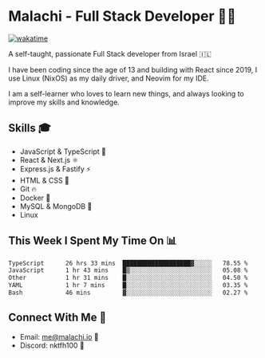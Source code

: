 # Malachi - Full Stack Developer 🚀🔥
[![wakatime](https://wakatime.com/badge/user/112ec769-e669-4b78-a46f-cf4343930741.svg)](https://wakatime.com/@112ec769-e669-4b78-a46f-cf4343930741)

A self-taught, passionate Full Stack developer from Israel 🇮🇱

I have been coding since the age of 13 and building with React since 2019, I use Linux (NixOS) as my daily driver, and Neovim for my IDE.

I am a self-learner who loves to learn new things, and always looking to improve my skills and knowledge.

## Skills 🎓
- JavaScript & TypeScript 💎
- React & Next.js ⚛️
- Express.js & Fastify ⚡️
- HTML & CSS 🎨
- Git 🔥
- Docker 🐳
- MySQL & MongoDB 💾
- Linux

## This Week I Spent My Time On 📊
<!--START_SECTION:waka-->

```txt
TypeScript      26 hrs 33 mins  ███████████████████▓░░░░░   78.55 %
JavaScript      1 hr 43 mins    █▒░░░░░░░░░░░░░░░░░░░░░░░   05.08 %
Other           1 hr 31 mins    █░░░░░░░░░░░░░░░░░░░░░░░░   04.50 %
YAML            1 hr 7 mins     █░░░░░░░░░░░░░░░░░░░░░░░░   03.35 %
Bash            46 mins         ▓░░░░░░░░░░░░░░░░░░░░░░░░   02.27 %
```

<!--END_SECTION:waka-->


## Connect With Me 📱
- Email: me@malachi.io 📧
- Discord: nktfh100 👾

